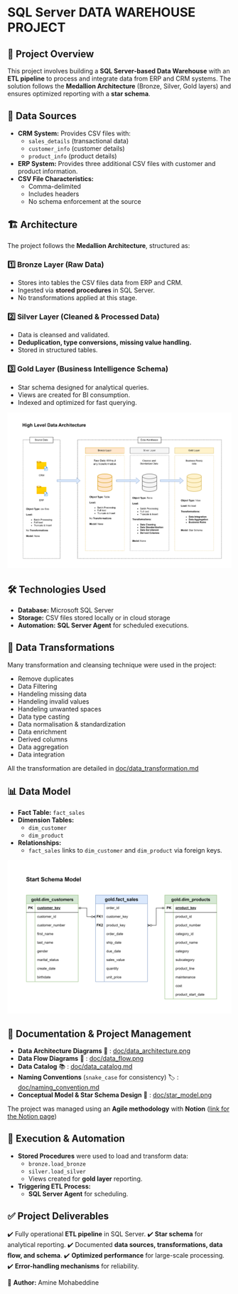 # SQL Server DATA WAREHOUSE PROJECT

## 📌 Project Overview
This project involves building a **SQL Server-based Data Warehouse** with an **ETL pipeline** to process and integrate data from ERP and CRM systems. The solution follows the **Medallion Architecture** (Bronze, Silver, Gold layers) and ensures optimized reporting with a **star schema**.

## 📂 Data Sources
- **CRM System:** Provides CSV files with:
  - `sales_details` (transactional data)
  - `customer_info` (customer details)
  - `product_info` (product details)
- **ERP System:** Provides three additional CSV files with customer and product information.
- **CSV File Characteristics:**
  - Comma-delimited
  - Includes headers
  - No schema enforcement at the source

## 🏗️ Architecture
The project follows the **Medallion Architecture**, structured as:


### 1️⃣ Bronze Layer (Raw Data)
- Stores into tables the CSV files data from ERP and CRM.
- Ingested via **stored procedures** in SQL Server.
- No transformations applied at this stage.

### 2️⃣ Silver Layer (Cleaned & Processed Data)
- Data is cleansed and validated.
- **Deduplication, type conversions, missing value handling.**
- Stored in structured tables.

### 3️⃣ Gold Layer (Business Intelligence Schema)
- Star schema designed for analytical queries.
- Views are created for BI consumption.
- Indexed and optimized for fast querying.

![Data Architecture](doc/data_architecture.png)

## 🛠️ Technologies Used
- **Database:** Microsoft SQL Server
- **Storage:** CSV files stored locally or in cloud storage
- **Automation:** **SQL Server Agent** for scheduled executions.

## 🔄 Data Transformations
Many transformation and cleansing technique were used in the project:
- Remove duplicates
- Data Filtering
- Handeling missing data
- Handeling invalid values
- Handeling unwanted spaces
- Data type casting
- Data normalisation & standardization
- Data enrichment
- Derived columns
- Data aggregation
- Data integration

All the transformation are detailed in [doc/data_transformation.md](doc/data_transformation.md)


## 📊 Data Model
- **Fact Table:** `fact_sales`
- **Dimension Tables:**
  - `dim_customer`
  - `dim_product`
- **Relationships:**
  - `fact_sales` links to `dim_customer` and `dim_product` via foreign keys.
 
 ![Data Model](doc/star_model.png)


## 📝 Documentation & Project Management
- **Data Architecture Diagrams** 📌 : [doc/data_architecture.png](doc/data_architecture.png)
- **Data Flow Diagrams** 🔄 : [doc/data_flow.png](doc/data_flow.png)
- **Data Catalog** 📚 : [doc/data_catalog.md](doc/data_catalog.md)
- **Naming Conventions** (`snake_case` for consistency) 🏷️ : [doc/naming_convention.md](doc/naming_convention.md)
- **Conceptual Model & Star Schema Design** 🌟 : [doc/star_model.png](doc/star_model.png)

The project was managed using an **Agile methodology** with **Notion** ([link for the Notion page](https://mewing-pyjama-a13.notion.site/SQL-Server-Data-Warehouse-Project-1be923a250a58037b793ca6330c2fd57)) 

## 🚀 Execution & Automation
- **Stored Procedures** were used to load and transform data:
  - `bronze.load_bronze`
  - `silver.load_silver`
  - Views created for **gold layer** reporting.
- **Triggering ETL Process:**
  - **SQL Server Agent** for scheduling.


## ✅ Project Deliverables
✔️ Fully operational **ETL pipeline** in SQL Server.
✔️ **Star schema** for analytical reporting.
✔️ Documented **data sources, transformations, data flow, and schema**.
✔️ **Optimized performance** for large-scale processing.
✔️ **Error-handling mechanisms** for reliability.


📌 **Author:** Amine Mohabeddine  